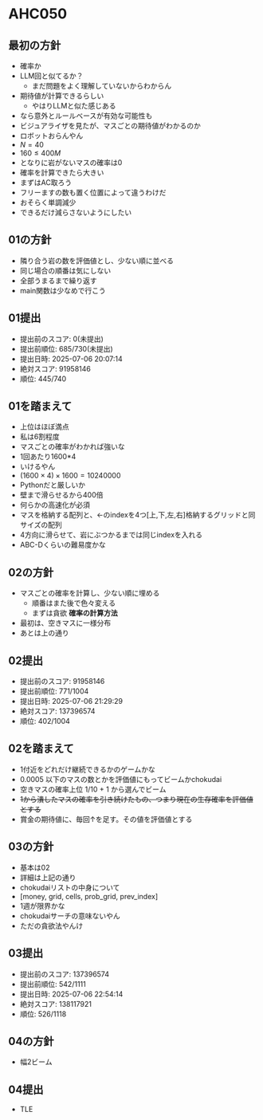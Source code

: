 # AHC050

## 最初の方針
- 確率か
- LLM回と似てるか？
  - まだ問題をよく理解していないからわからん
- 期待値が計算できるらしい
  - やはりLLMと似た感じある
- なら意外とルールベースが有効な可能性も
- ビジュアライザを見たが、マスごとの期待値がわかるのか
- ロボットおらんやん
- $N = 40$
- $160 \le 400M$
- となりに岩がないマスの確率は0
- 確率を計算できたら大きい
- まずはAC取ろう
- フリーますの数も置く位置によって違うわけだ
- おそらく単調減少
- できるだけ減らさないようにしたい

## 01の方針
- 隣り合う岩の数を評価値とし、少ない順に並べる
- 同じ場合の順番は気にしない
- 全部うまるまで繰り返す
- main関数は少なめで行こう

## 01提出
- 提出前のスコア: 0(未提出)
- 提出前順位: 685/730(未提出)
- 提出日時: 2025-07-06 20:07:14
- 絶対スコア: 91958146
- 順位: 445/740

## 01を踏まえて
- 上位はほぼ満点
- 私は6割程度
- マスごとの確率がわかれば強いな
- 1回あたり1600*4
- いけるやん
- $(1600 \times 4) \times 1600 = 10240000$
- Pythonだと厳しいか
- 壁まで滑らせるから400倍
- 何らかの高速化が必須
- マスを格納する配列と、←のindexを4つ[上,下,左,右]格納するグリッドと同サイズの配列
- 4方向に滑らせて、岩にぶつかるまでは同じindexを入れる
- ABC-Dくらいの難易度かな

## 02の方針
- マスごとの確率を計算し、少ない順に埋める
  - 順番はまた後で色々変える
  - まずは貪欲
**確率の計算方法**
- 最初は、空きマスに一様分布
- あとは上の通り

## 02提出
- 提出前のスコア: 91958146
- 提出前順位: 771/1004
- 提出日時: 2025-07-06 21:29:29
- 絶対スコア: 137396574
- 順位: 402/1004

## 02を踏まえて
- 1付近をどれだけ継続できるかのゲームかな
- 0.0005 以下のマスの数とかを評価値にもってビームかchokudai
- 空きマスの確率上位 1/10 + 1 から選んでビーム
- ~~1から潰したマスの確率を引き続けたもの、つまり現在の生存確率を評価値とする~~
- 賞金の期待値に、毎回↑を足す。その値を評価値とする

## 03の方針
- 基本は02
- 詳細は上記の通り
- chokudaiリストの中身について
- [money, grid, cells, prob_grid, prev_index]
- 1週が限界かな
- chokudaiサーチの意味ないやん
- ただの貪欲法やんけ

## 03提出
- 提出前のスコア: 137396574
- 提出前順位: 542/1111
- 提出日時: 2025-07-06 22:54:14
- 絶対スコア: 138117921	
- 順位: 526/1118

## 04の方針
- 幅2ビーム

## 04提出
- TLE